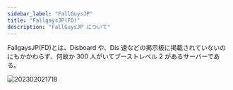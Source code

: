 ```yaml
---
sidebar_label: "FallGuysJP"
title: "FallgaysJP(FD)"
description: "FallGuysJP について"
---
```


FallgaysJP(FD)とは、Disboard や、Dis 速などの掲示板に掲載されていないのにもかかわらず、何故か 300 人がいてブーストレベル 2 があるサーバーである。

![202302021718](https://barashi.aspou2413.ml/badfdwiki/202302021718.png)
